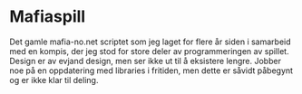 # Mafiaspill
Det gamle mafia-no.net scriptet som jeg laget for flere år siden i samarbeid med en kompis, der jeg stod for store deler av programmeringen av spillet. Design er av evjand design, men ser ikke ut til å eksistere lengre.
Jobber noe på en oppdatering med libraries i fritiden, men dette er såvidt påbegynt og er ikke klar til deling.

